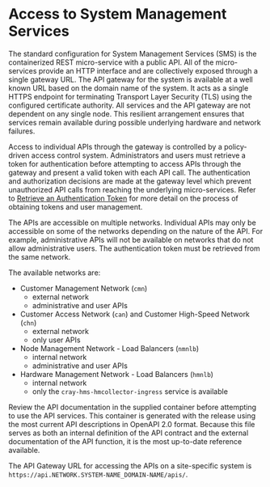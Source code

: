 # Access to System Management Services

The standard configuration for System Management Services \(SMS\) is the containerized REST micro-service with a public API. All of the micro-services provide an HTTP interface and are collectively exposed
through a single gateway URL. The API gateway for the system is available at a well known URL based on the domain name of the system. It acts as a single HTTPS endpoint for terminating Transport Layer Security \(TLS\)
using the configured certificate authority. All services and the API gateway are not dependent on any single node. This resilient arrangement ensures that services remain available during possible underlying
hardware and network failures.

Access to individual APIs through the gateway is controlled by a policy-driven access control system. Administrators and users must retrieve a token for authentication before attempting to access APIs through the
gateway and present a valid token with each API call. The authentication and authorization decisions are made at the gateway level which prevent unauthorized API calls from reaching the underlying micro-services.
Refer to [Retrieve an Authentication Token](../security_and_authentication/Retrieve_an_Authentication_Token.md) for more detail on the process of obtaining tokens and user management.

The APIs are accessible on multiple networks. Individual APIs may only be accessible on some of the networks depending on the nature of the API. For example, administrative APIs will not be available on networks
that do not allow administrative users. The authentication token must be retrieved from the same network.

The available networks are:

* Customer Management Network \(`cmn`\)
  * external network
  * administrative and user APIs
* Customer Access Network \(`can`\) and Customer High-Speed Network \(`chn`\)
  * external network
  * only user APIs
* Node Management Network - Load Balancers \(`nmnlb`\)
  * internal network
  * administrative and user APIs
* Hardware Management Network - Load Balancers \(`hmnlb`\)
  * internal network
  * only the `cray-hms-hmcollector-ingress` service is available

Review the API documentation in the supplied container before attempting to use the API services. This container is generated with the release using the most current API descriptions in OpenAPI 2.0 format. Because
this file serves as both an internal definition of the API contract and the external documentation of the API function, it is the most up-to-date reference available.

The API Gateway URL for accessing the APIs on a site-specific system is `https://api.NETWORK.SYSTEM-NAME_DOMAIN-NAME/apis/`.
